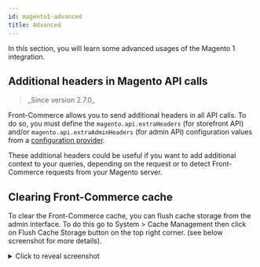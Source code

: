 ```yaml
---
id: magento1-advanced
title: Advanced
---
```


In this section, you will learn some advanced usages of the Magento 1 integration.

## Additional headers in Magento API calls

<blockquote class="feature--new">
_Since version 2.7.0_
</blockquote>

Front-Commerce allows you to send additional headers in all API calls. To do so, you must define the `magento.api.extraHeaders` (for storefront API) and/or `magento.api.extraAdminHeaders` (for admin API) configuration values from a [configuration provider](/docs/advanced/server/configurations.html#What-is-a-configuration-provider).

These additional headers could be useful if you want to add additional context to your queries, depending on the request or to detect Front-Commerce requests from your Magento server.

## Clearing Front-Commerce cache

To clear the Front-Commerce cache, you can flush cache storage from the admin interface. To do this go to System > Cache Management then click on Flush Cache Storage button on the top right corner. (see below screenshot for more details).

<details>
  <summary>Click to reveal screenshot</summary>
  <p><img src="./clear-fc-cache.jpg" alt="Clear Front-Commerce cache" /></p>
</details>
